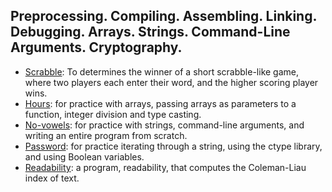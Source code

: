 ## Preprocessing. Compiling. Assembling. Linking. Debugging. Arrays. Strings. Command-Line Arguments. Cryptography.


* [Scrabble](https://github.com/nafscode/cs50/blob/main/Week2/scrabble.c): To determines the winner of a short scrabble-like game, where two players each enter their word, and the higher scoring player wins.
* [Hours](https://github.com/nafscode/cs50/blob/main/Week2/hours.c): for practice with arrays, passing arrays as parameters to a function, integer division and type casting.
* [No-vowels](https://github.com/nafscode/cs50/blob/main/Week2/no-vowels.c): for practice with strings, command-line arguments, and writing an entire program from scratch.
* [Password](https://github.com/nafscode/cs50/blob/main/Week2/password.c): for practice iterating through a string, using the ctype library, and using Boolean variables.
* [Readability](https://github.com/nafscode/cs50/blob/main/Week2/readability.c): a program, readability, that computes the Coleman-Liau index of text.
